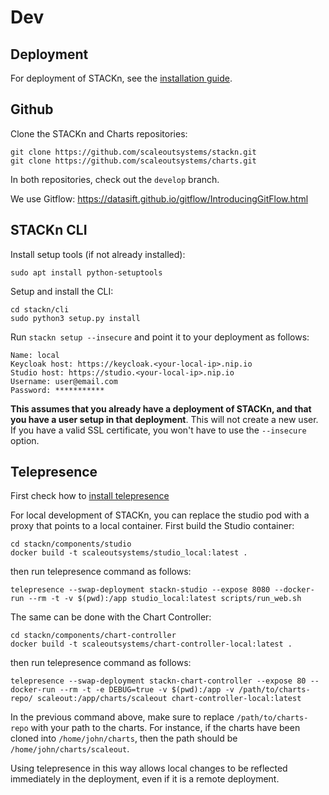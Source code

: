 # Dev

## Deployment

For deployment of STACKn, see the [installation guide](/install).

## Github

Clone the STACKn and Charts repositories:
```
git clone https://github.com/scaleoutsystems/stackn.git
git clone https://github.com/scaleoutsystems/charts.git
```
In both repositories, check out the ``develop`` branch.

We use Gitflow: https://datasift.github.io/gitflow/IntroducingGitFlow.html 

## STACKn CLI

Install setup tools (if not already installed):
```
sudo apt install python-setuptools
```

Setup and install the CLI:
```
cd stackn/cli
sudo python3 setup.py install
```
Run `stackn setup --insecure` and point it to your deployment as follows:

```
Name: local
Keycloak host: https://keycloak.<your-local-ip>.nip.io
Studio host: https://studio.<your-local-ip>.nip.io
Username: user@email.com
Password: ***********
```
**This assumes that you already have a deployment of STACKn, and that you have a user setup in that deployment**. This will not create a new user. If you have a valid SSL certificate, you won't have to use the ``--insecure`` option.

## Telepresence

First check how to [install telepresence](https://www.telepresence.io/reference/install)

For local development of STACKn, you can replace the studio pod with a proxy that points to a local container. First build the Studio container:
```
cd stackn/components/studio
docker build -t scaleoutsystems/studio_local:latest .
```

then run telepresence command as follows:

```
telepresence --swap-deployment stackn-studio --expose 8080 --docker-run --rm -t -v $(pwd):/app studio_local:latest scripts/run_web.sh
```

The same can be done with the Chart Controller:

```
cd stackn/components/chart-controller
docker build -t scaleoutsystems/chart-controller-local:latest .
```

then run telepresence command as follows:

```
telepresence --swap-deployment stackn-chart-controller --expose 80 --docker-run --rm -t -e DEBUG=true -v $(pwd):/app -v /path/to/charts-repo/ scaleout:/app/charts/scaleout chart-controller-local:latest
```

In the previous command above, make sure to replace `/path/to/charts-repo` with your path to the charts. For instance, if the charts have been cloned into `/home/john/charts`, then the path should be `/home/john/charts/scaleout`.

Using telepresence in this way allows local changes to be reflected immediately in the deployment, even if it is a remote deployment.
